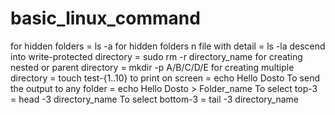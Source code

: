 # basic_linux_command

for hidden folders = ls -a
for hidden folders n file with detail = ls -la
descend into write-protected directory = sudo rm -r directory_name
for creating nested or parent directory = mkdir -p A/B/C/D/E
for creating multiple directory = touch test-{1..10}
to print on screen = echo Hello Dosto
To send the output to any folder = echo Hello Dosto > Folder_name
To select top-3 = head -3 directory_name
To select bottom-3 = tail -3 directory_name
